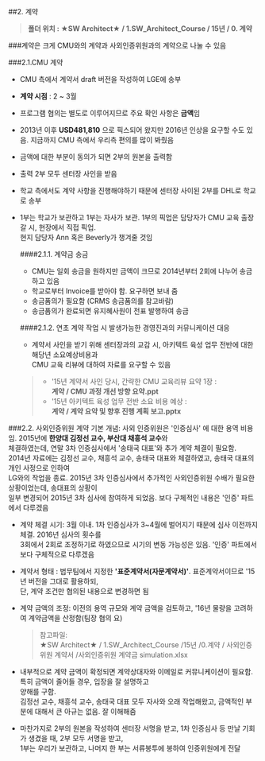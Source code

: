 ##2. 계약

>**폴더 위치 : ★SW Architect★ / 1.SW_Architect_Course / 15년 / 0. 계약**

###계약은 크게 CMU와의 계약과 사외인증위원과의 계약으로 나눌 수 있음


###2.1.CMU 계약
- CMU 측에서 계약서 draft 버전을 작성하여 LGE에 송부
- **계약 시점** : 2 ~ 3월
- 프로그램 협의는 별도로 이루어지므로 주요 확인 사항은 **금액**임
- 2013년 이후 **USD481,810** 으로 픽스되어 왔지만 2016년 인상을 요구할 수도 있음. 지금까지 CMU 측에서 우리측 편의를 많이 봐줬음
- 금액에 대한 부분이 동의가 되면 2부의 원본을 출력함
- 출력 2부 모두 센터장 사인을 받음
- 학교 측에서도 계약 사항을 진행해야하기 때문에 센터장 사이된 2부를 DHL로 학교로 송부
- 1부는 학교가 보관하고 1부는 자사가 보관. 1부의 픽업은 담당자가 CMU 교육 출장갈 시, 현장에서 직접 픽업.  
 현지 담당자 Ann 혹은 Beverly가 챙겨줄 것임


	####2.1.1. 계약금 송금
	- CMU는 일회 송금을 원하지만 금액이 크므로 2014년부터 2회에 나누어 송금하고 있음
	- 학교로부터 Invoice를 받아야 함. 요구하면 보내 줌
	- 송금품의가 필요함 (CRMS 송금품의를 참고바람)
	- 송금품의가 완료되면 유지혜사원이 전표 발행하여 송금



	####2.1.2. 연초 계약 작업 시 발생가능한 경영진과의 커뮤니케이션 대응
	- 계약서 사인을 받기 위해 센터장과의 교감 시, 아키텍트 육성 업무 전반에 대한 해당년 소요예상비용과  
	 CMU 교육 리뷰에 대하여 자료를 요구할 수 있음
	
	> - '15년 계약서 사인 당시, 간략한 CMU 교육리뷰 요약 1장 :   
	**계약 / CMU 과정 개선 방향 요약.ppt**  
	> - '15년 아키텍트 육성 업무 전반 소요 비용 예상 :   
	**계약 / 계약 요약 및 향후 진행 계획 보고.pptx**
	

				
								
								         
###2.2. 사외인증위원 계약
기본 개념: 사외 인증위원은 '인증심사' 에 대한 용역 비용임. 2015년에 **한양대 김정선 교수, 부산대 채흥석 교수**와  
체결하였는데, 연말 3차 인증심사에서 '송태국 대표'와 추가 계약 체결이 필요함.  
2014년 자료에는 김정선 교수, 채흥석 교수, 송태국 대표와 체결하였고, 송태국 대표의 개인 사정으로 인하여  
LG와의 작업을 종료. 2015년 3차 인증심사에서 추가적인 사외인증위원 수배가 필요한 상황이었는데, 송대표의 상황이  
일부 변경되어 2015년 3차 심사에 참여하게 되었음. 
보다 구체적인 내용은 '인증' 파트에서 다루겠음

- 계약 체결 시기: 3월 이내. 1차 인증심사가 3~4월에 벌어지기 때문에 심사 이전까지 체결. 2016년 심사의 횟수를  
3회에서 2회로 조정하기로 하였으므로 시기의 변동 가능성은 있음. '인증' 파트에서 보다 구체적으로 다루겠음
- 계약서 형태 : 법무팀에서 지정한 **'표준계약서(자문계약서)'**. 표준계약서이므로 '15년 버전을 그대로 활용하되,  
단, 계약 조건만 협의된 내용으로 변경하면 됨
- 계약 금액의 조정: 이전의 용역 규모와 계약 금액을 검토하고, '16년 물량을 고려하여 계약금액을 산정함(팀장 협의 요)  

	>참고파일:   
	>★SW Architect★ / 1.SW_Architect_Course /15년 /0.계약 / 사외인증위원 계약서 /사외인증위원 계약금 simulation.xlsx
	
- 내부적으로 계약 금액이 확정되면 계약상대자와 이메일로 커뮤니케이션이 필요함. 특히 금액이 줄어들 경우, 입장을 잘 설명하고  
양해를 구함.  
김정선 교수, 채흥석 교수, 송태국 대표 모두 자사와 오래 작업해왔고, 금액적인 부분에 대해서 큰 아규는 없음. 잘 이해해줌

- 마찬가지로 2부의 원본을 작성하여 센터장 서명을 받고, 1차 인증심사 등 만날 기회가 생겼을 때, 2부 모두 서명을 받고,  
1부는 우리가 보관하고, 나머지 한 부는 서류봉투에 봉하여 인증위원에게 전달

  